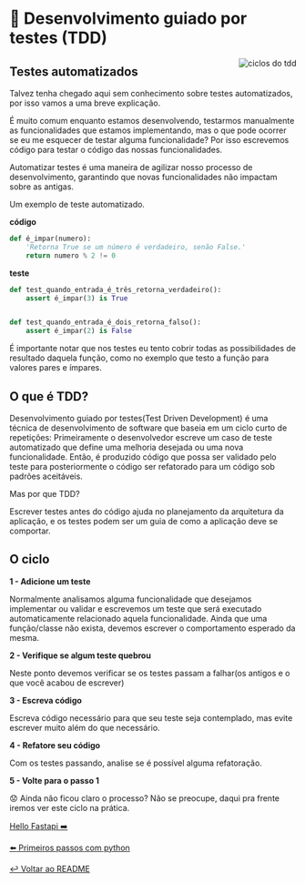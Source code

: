 # :goat: Desenvolvimento guiado por testes (TDD)

<p align="center">
  <img style="float: right;" src="/imgs/tdd.png" alt="ciclos do tdd"/>
</p>

## Testes automatizados

Talvez tenha chegado aqui sem conhecimento sobre testes automatizados, por isso vamos a uma breve explicação.

É muito comum enquanto estamos desenvolvendo, testarmos manualmente as funcionalidades que estamos implementando, mas o que pode ocorrer se eu me esquecer de testar alguma funcionalidade? Por isso escrevemos código para testar o código das nossas funcionalidades.

Automatizar testes é uma maneira de agilizar nosso processo de desenvolvimento, garantindo que novas funcionalidades não impactam sobre as antigas.

Um exemplo de teste automatizado.

**código**

```python
def é_impar(numero):
    'Retorna True se um número é verdadeiro, senão False.'
    return numero % 2 != 0
```

**teste**

```python
def test_quando_entrada_é_três_retorna_verdadeiro():
    assert é_impar(3) is True


def test_quando_entrada_é_dois_retorna_falso():
    assert é_impar(2) is False
```


É importante notar que nos testes eu tento cobrir todas as possibilidades de resultado daquela função, como no exemplo que testo a função para valores pares e ímpares.

## O que é TDD?

Desenvolvimento guiado por testes(Test Driven Development) é uma técnica de desenvolvimento de software que baseia em um ciclo curto de repetições: Primeiramente o desenvolvedor escreve um caso de teste automatizado que define uma melhoria desejada ou uma nova funcionalidade. Então, é produzido código que possa ser validado pelo teste para posteriormente o código ser refatorado para um código sob padrões aceitáveis.

Mas por que TDD?

Escrever testes antes do código ajuda no planejamento da arquitetura da aplicação, e os testes podem ser um guia de como a aplicação deve se comportar.

## O ciclo

**1 - Adicione um teste**

Normalmente analisamos alguma funcionalidade que desejamos implementar ou validar e escrevemos um teste que será executado automaticamente relacionado aquela funcionalidade.
Ainda que uma função/classe não exista, devemos escrever o comportamento esperado da mesma.

**2 - Verifique se algum teste quebrou**

Neste ponto devemos verificar se os testes passam a falhar(os antigos e o que você acabou de escrever)

**3 - Escreva código**

Escreva código necessário para que seu teste seja contemplado, mas evite escrever muito além do que necessário.

**4 - Refatore seu código**

Com os testes passando, analise se é possível alguma refatoração.

**5 - Volte para o passo 1**

:worried: Ainda não ficou claro o processo? Não se preocupe, daqui pra frente iremos ver este ciclo na prática.

[Hello Fastapi :arrow_right:](hello_fastapi.md)

[:arrow_left: Primeiros passos com python](python.md)

[:leftwards_arrow_with_hook: Voltar ao README ](README.md)

